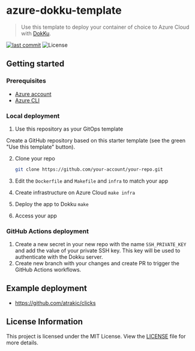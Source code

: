 # azure-dokku-template

> Use this template to deploy your container of choice to Azure Cloud with [DokKu](https://dokku.com/docs/deployment/application-deployment/).

[![last commit](https://img.shields.io/github/last-commit/atrakic/azure-dokku-template)](https://github.com/atrakic/azure-dokku-template/commits/)
![License](https://img.shields.io/github/license/atrakic/azure-dokku-template)


## Getting started

### Prerequisites
- [Azure account](https://azure.microsoft.com/en-us/free/)
- [Azure CLI](https://docs.microsoft.com/en-us/cli/azure/install-azure-cli)

### Local deployment

1. Use this repository as your GitOps template

Create a GitHub repository based on this starter template (see the green "Use this template" button).


2. Clone your repo
   ```sh
   git clone https://github.com/your-account/your-repo.git
   ```

3. Edit the `Dockerfile` and `Makefile` and `infra` to match your app


4. Create infrastructure on Azure Cloud
   ```make infra ```


5. Deploy the app to Dokku
   ```make ```

6. Access your app

### GitHub Actions deployment

1. Create a new secret in your new repo with the name `SSH_PRIVATE_KEY` and add the value of your private SSH key. This key will be used to authenticate with the Dokku server.
2. Create new branch with your changes and create PR to trigger the GitHub Actions workflows.


## Example deployment

- https://github.com/atrakic/clicks


## License Information
This project is licensed under the MIT License. View the [LICENSE](LICENSE) file for more details.
